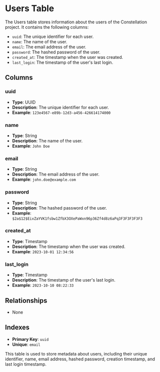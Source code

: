 # Users Table

The Users table stores information about the users of the Constellation project. It contains the following columns:

- `uuid`: The unique identifier for each user.
- `name`: The name of the user.
- `email`: The email address of the user.
- `password`: The hashed password of the user.
- `created_at`: The timestamp when the user was created.
- `last_login`: The timestamp of the user's last login.

## Columns

### uuid
- **Type**: UUID
- **Description**: The unique identifier for each user.
- **Example**: `123e4567-e89b-12d3-a456-426614174000`

### name
- **Type**: String
- **Description**: The name of the user.
- **Example**: `John Doe`

### email
- **Type**: String
- **Description**: The email address of the user.
- **Example**: `john.doe@example.com`

### password
- **Type**: String
- **Description**: The hashed password of the user.
- **Example**: `$2a$12$EixZaYVK1fsbw1ZfbX3OXePaWxn96p36Zf4d8z6aPq3F3F3F3F3F3`

### created_at
- **Type**: Timestamp
- **Description**: The timestamp when the user was created.
- **Example**: `2023-10-01 12:34:56`

### last_login
- **Type**: Timestamp
- **Description**: The timestamp of the user's last login.
- **Example**: `2023-10-10 08:22:33`

## Relationships

- None

## Indexes

- **Primary Key**: `uuid`
- **Unique**: `email`

This table is used to store metadata about users, including their unique identifier, name, email address, hashed password, creation timestamp, and last login timestamp.